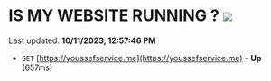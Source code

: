 # IS MY WEBSITE RUNNING ? [![](https://img.shields.io/static/v1?label=Sponsor&message=%E2%9D%A4&logo=GitHub&color=%23fe8e86)](https://github.com/sponsors/<username>)

Last updated: **10/11/2023, 12:57:46 PM**

- `GET` [https://youssefservice.me](https://youssefservice.me) - **Up** (657ms)
